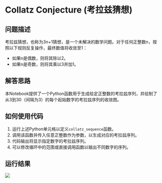 # Collatz Conjecture (考拉兹猜想)

## 问题描述
考拉兹猜想，也称为3n+1猜想，是一个未解决的数学问题。对于任何正整数n，按照以下规则反复操作，最终数值将收敛至1：
- 如果n是偶数，则将其除以2。
- 如果n是奇数，则将其乘以3并加1。

## 解答思路
本Notebook提供了一个Python函数用于生成给定正整数的考拉兹序列，并绘制了从3到30（间隔为3）的每个起始数字的考拉兹序列的收敛图。

## 如何使用代码
1. 运行上述Python单元格以定义`collatz_sequence`函数。
2. 调用该函数并传入任意正整数作为参数，以生成对应的考拉兹序列。
3. 代码输出将显示指定数字的考拉兹序列。
4. 可以修改循环中的范围或直接调用函数以输出不同数字的序列。

## 运行结果
![](![](2023-11-15-14-39-48.png).png)